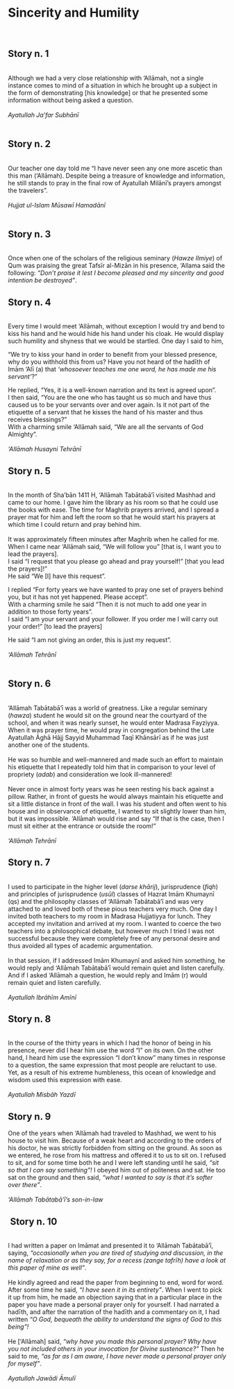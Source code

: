 Sincerity and Humility
======================

 

Story n. 1
----------

   
 Although we had a very close relationship with ’Allāmah, not a single
instance comes to mind of a situation in which he brought up a subject
in the form of demonstrating [his knowledge] or that he presented some
information without being asked a question.  
    
*Ayatullah Ja’far Subhānī*  
  

Story n. 2
----------

   
 Our teacher one day told me “I have never seen any one more ascetic
than this man (‘Allāmah). Despite being a treasure of knowledge and
information, he still stands to pray in the final row of Ayatullah
Milānī’s prayers amongst the travelers”.  
    
*Hujjat ul-Islam Mūsawī Hamadānī*  
  

Story n. 3
----------

   
 Once when one of the scholars of the religious seminary (*Hawze
Ilmiye*) of Qum was praising the great Tafsīr al-Mizān in his presence,
‘Allama said the following: *“Don’t praise it lest I become pleased and
my sincerity and good intention be destroyed”*.  

Story n. 4
----------

   
 Every time I would meet ‘Allāmah, without exception I would try and
bend to kiss his hand and he would hide his hand under his cloak. He
would display such humility and shyness that we would be startled. One
day I said to him,

“We try to kiss your hand in order to benefit from your blessed
presence, why do you withhold this from us? Have you not heard of the
hadīth of Imām ‘Alī (a) that *‘whosoever teaches me one word, he has
made me his servant’*?” 

He replied, “Yes, it is a well-known narration and its text is agreed
upon”.  
 I then said, “You are the one who has taught us so much and have thus
caused us to be your servants over and over again. Is it not part of the
etiquette of a servant that he kisses the hand of his master and thus
receives blessings?”  
 With a charming smile ‘Allāmah said, “We are all the servants of God
Almighty”.   
    
*‘Allāmah Husayni Tehrānī* 

Story n. 5
----------

   
 In the month of Sha’bān 1411 H, ‘Allāmah Tabātabā’ī visited Mashhad and
came to our home. I gave him the library as his room so that he could
use the books with ease. The time for Maghrib prayers arrived, and I
spread a prayer mat for him and left the room so that he would start his
prayers at which time I could return and pray behind him.  
    
 It was approximately fifteen minutes after Maghrib when he called for
me. When I came near ‘Allāmah said, “We will follow you” [that is, I
want you to lead the prayers].  
 I said “I request that you please go ahead and pray yourself!” [that
you lead the prayers]!”  
 He said “We [I] have this request”.

I replied “For forty years we have wanted to pray one set of prayers
behind you, but it has not yet happened. Please accept”.  
 With a charming smile he said “Then it is not much to add one year in
addition to those forty years”.  
 I said “I am your servant and your follower. If you order me I will
carry out your order!” [to lead the prayers]

He said “I am not giving an order, this is just my request”.  
    
*‘Allāmah Tehrānī*  
  

Story n. 6
----------

   
 ‘Allāmah Tabātabā’ī was a world of greatness. Like a regular seminary
(*hawza*) student he would sit on the ground near the courtyard of the
school, and when it was nearly sunset, he would enter Madrasa Fayziyya.
When it was prayer time, he would pray in congregation behind the Late
Ayatullah Āghā Hājj Sayyid Muhammad Taqī Khānsārī as if he was just
another one of the students.  
    
 He was so humble and well-mannered and made such an effort to maintain
his etiquette that I repeatedly told him that in comparison to your
level of propriety (*adab*) and consideration we look ill-mannered!  
    
 Never once in almost forty years was he seen resting his back against a
pillow. Rather, in front of guests he would always maintain his
etiquette and sit a little distance in front of the wall. I was his
student and often went to his house and in observance of etiquette, I
wanted to sit slightly lower than him, but it was impossible. ‘Allāmah
would rise and say “If that is the case, then I must sit either at the
entrance or outside the room!”  
    
*‘Allāmah Tehrānī* 

Story n. 7
----------

   
 I used to participate in the higher level (*darse khārij*),
jurisprudence (*fiqh*) and principles of jurisprudence (*usūl*) classes
of Hazrat Imām Khumaynī (qs) and the philosophy classes of ‘Allāmah
Tabātabā’ī and was very attached to and loved both of these pious
teachers very much. One day I invited both teachers to my room in
Madrasa Hujjatiyya for lunch. They accepted my invitation and arrived at
my room. I wanted to coerce the two teachers into a philosophical
debate, but however much I tried I was not successful because they were
completely free of any personal desire and thus avoided all types of
academic argumentation.  
    
 In that session, if I addressed Imām Khumaynī and asked him something,
he would reply and ‘Allāmah Tabātabā’ī would remain quiet and listen
carefully. And if I asked ‘Allāmah a question, he would reply and Imām
(r) would remain quiet and listen carefully.  
    
*Ayatullah Ibrāhīm Amīnī* 

Story n. 8
----------

   
 In the course of the thirty years in which I had the honor of being in
his presence, never did I hear him use the word “I” on its own. On the
other hand, I heard him use the expression “I don’t know” many times in
response to a question, the same expression that most people are
reluctant to use. Yet, as a result of his extreme humbleness, this ocean
of knowledge and wisdom used this expression with ease.  
    
*Ayatullah Misbāh Yazdī* 

Story n. 9 
-----------

One of the years when ‘Allāmah had traveled to Mashhad, we went to his
house to visit him. Because of a weak heart and according to the orders
of his doctor, he was strictly forbidden from sitting on the ground. As
soon as we entered, he rose from his mattress and offered it to us to
sit on. I refused to sit, and for some time both he and I were left
standing until he said, *“sit so that I can say something”!* I obeyed
him out of politeness and sat. He too sat on the ground and then said,
*“what I wanted to say is that it’s softer over there”*.  
    
*‘Allāmah Tabātabā’ī’s son-in-law*

 Story n. 10
------------

   
 I had written a paper on Imāmat and presented it to ‘Allāmah
Tabātabā’ī, saying, *“occasionally when you are tired of studying and
discussion, in the name of relaxation or as they say, for a recess
(zange tafrīh) have a look at this paper of mine as well”*.  
    
 He kindly agreed and read the paper from beginning to end, word for
word. After some time he said, *“I have seen it in its entirety”*. When
I went to pick it up from him, he made an objection saying that in a
particular place in the paper you have made a personal prayer only for
yourself. I had narrated a hadīth, and after the narration of the hadīth
and a commentary on it, I had written *“O God, bequeath the ability to
understand the signs of God to this being”!*  
    
 He [‘Allāmah] said, *“why have you made this personal prayer? Why have
you not included others in your invocation for Divine sustenance?”* Then
he said to me, *“as far as I am aware, I have never made a personal
prayer only for myself”*.  
    
*Ayatullah Jawādi Āmulī*  
  


